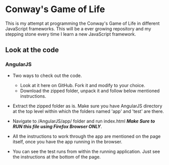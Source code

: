 # Conway's Game of Life

This is my attempt at programming the Conway's Game of Life in different JavaScript frameworks. This will be a ever growing repository and my stepping stone every time I learn a new JavaScript framework.

## Look at the code

### AngularJS

- Two ways to check out the code.
    - Look at it here on GitHub. Fork it and modify to your choice.
    - Download the zipped folder, unpack it and follow below mentioned instructions.

- Extract the zipped folder as is. Make sure you have AngularJS directory at the top level within which the folders named 'app' and 'test' are there. 

- Navigate to /AngularJS/app/ folder and run index.html **_Make Sure to RUN this file using Firefox Browser ONLY_**.

- All the instructions to work through the app are mentioned on the page itself, once you have the app running in the browser.

- You can see the test runs from within the running application. Just see the instructions at the bottom of the page.

